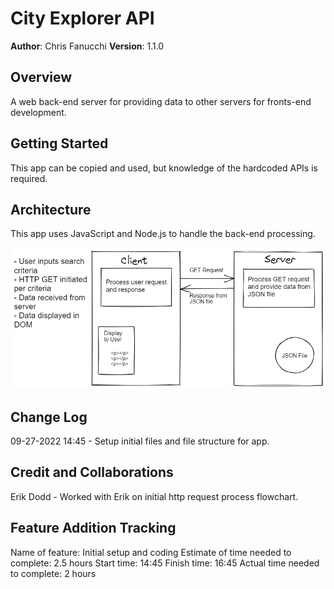 # City Explorer API

**Author**: Chris Fanucchi
**Version**: 1.1.0

## Overview

A web back-end server for providing data to other servers for fronts-end development.

## Getting Started

This app can be copied and used, but knowledge of the hardcoded APIs is required.

## Architecture

This app uses JavaScript and Node.js to handle the back-end processing.

![Server Communication](server-comms.png)

## Change Log

09-27-2022 14:45 - Setup initial files and file structure for app.

## Credit and Collaborations

Erik Dodd - Worked with Erik on initial http request process flowchart.

## Feature Addition Tracking

Name of feature: Initial setup and coding
Estimate of time needed to complete: 2.5 hours
Start time: 14:45
Finish time: 16:45
Actual time needed to complete: 2 hours
